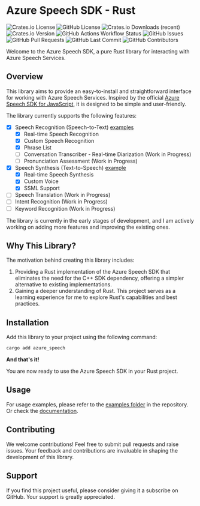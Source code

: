 # Azure Speech SDK - Rust

![Crates.io License](https://img.shields.io/crates/l/azure-speech)
![GitHub License](https://img.shields.io/github/license/jBernavaPrah/azure-speech-sdk-rs)
![Crates.io Downloads (recent)](https://img.shields.io/crates/dr/azure-speech)
![Crates.io Version](https://img.shields.io/crates/v/azure-speech)
![GitHub Actions Workflow Status](https://img.shields.io/github/actions/workflow/status/jBernavaPrah/azure-speech-sdk-rs/build.yml)
![GitHub Issues](https://img.shields.io/github/issues/jBernavaPrah/azure-speech-sdk-rs)
![GitHub Pull Requests](https://img.shields.io/github/issues-pr/jBernavaPrah/azure-speech-sdk-rs)
![GitHub Last Commit](https://img.shields.io/github/last-commit/jBernavaPrah/azure-speech-sdk-rs)
![GitHub Contributors](https://img.shields.io/github/contributors/jBernavaPrah/azure-speech-sdk-rs)


Welcome to the Azure Speech SDK, a pure Rust library for interacting with Azure Speech Services.

## Overview

This library aims to provide an easy-to-install and straightforward interface for working with Azure Speech Services. Inspired by the official [Azure Speech SDK for JavaScript](https://github.com/microsoft/cognitive-services-speech-sdk-js), it is designed to be simple and user-friendly.

The library currently supports the following features:

- [X] Speech Recognition (Speech-to-Text) [examples](examples/recognize_simple.rs)
  - [X] Real-time Speech Recognition
  - [X] Custom Speech Recognition
  - [X] Phrase List
  - [ ] Conversation Transcriber - Real-time Diarization (Work in Progress)
  - [ ] Pronunciation Assessment (Work in Progress)
- [X] Speech Synthesis (Text-to-Speech) [example](examples/synthesize_simple.rs)
  - [X] Real-time Speech Synthesis
  - [X] Custom Voice
  - [X] SSML Support
- [ ] Speech Translation (Work in Progress)
- [ ] Intent Recognition (Work in Progress)
- [ ] Keyword Recognition (Work in Progress)

The library is currently in the early stages of development, and I am actively working on adding more features and improving the existing ones.

## Why This Library?

The motivation behind creating this library includes:

1. Providing a Rust implementation of the Azure Speech SDK that eliminates the need for the C++ SDK dependency, offering a simpler alternative to existing implementations.
2. Gaining a deeper understanding of Rust. This project serves as a learning experience for me to explore Rust's capabilities and best practices.

## Installation

Add this library to your project using the following command:

```bash
cargo add azure_speech
```

**And that's it!** 

You are now ready to use the Azure Speech SDK in your Rust project.

## Usage
For usage examples, please refer to the [examples folder](https://github.com/jBernavaPrah/azure-speech-sdk-rs/tree/master/examples) in the repository. Or check the [documentation](https://docs.rs/azure-speech).

## Contributing
We welcome contributions! Feel free to submit pull requests and raise issues. Your feedback and contributions are invaluable in shaping the development of this library.

## Support
If you find this project useful, please consider giving it a subscribe on GitHub. Your support is greatly appreciated.